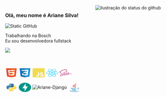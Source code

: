 <img align='right' src="https://github-readme-stats.vercel.app/api/top-langs?username=ArianeDev&title_color=5306C7&text_color=383839&layout=compact" alt="ilustração do status do github">

### Olá, meu nome é Ariane Silva!

<img src="https://img.shields.io/static/v1?label=Overview&message=Ariane&color=f8efd4&style=for-the-badge&logo=GitHub" alt="Static GitHub">

<p>Trabalhando na Bosch<br/> Eu sou desenvolvedora fullstack</p>

<a href="https://www.linkedin.com/in/ariane-silva-a21039260/">
  <img src="https://img.shields.io/badge/LinkedIn-0077B5?style=for-the-badge&logo=linkedin&logoColor=white">
</a>

## 

<div style="display: inline_block"><br>
  <img align="center" alt="Ariane-HTML" height="30" width="40" src="https://raw.githubusercontent.com/devicons/devicon/master/icons/html5/html5-original.svg">
  <img align="center" alt="Ariane-CSS" height="30" width="40" src="https://raw.githubusercontent.com/devicons/devicon/master/icons/css3/css3-original.svg">
  <img align="center" alt="Ariane-Js" height="30" width="40" src="https://raw.githubusercontent.com/devicons/devicon/master/icons/javascript/javascript-plain.svg">
  <img align="center" alt="Ariane-React" height="30" width="40" src="https://raw.githubusercontent.com/devicons/devicon/master/icons/react/react-original.svg">
  <img align="center" alt="Ariane-SASS" height="30" width="40" src="https://raw.githubusercontent.com/devicons/devicon/master/icons/sass/sass-original.svg">
</div>
<div style="display: inline_block"><br>
  <img align="center" alt="Ariane-Python" height="30" width="40" src="https://raw.githubusercontent.com/devicons/devicon/master/icons/python/python-original.svg">
  <img align="center" alt="Ariane-FastAPI" height="30" width="40" src="https://raw.githubusercontent.com/devicons/devicon/master/icons/fastapi/fastapi-original.svg">
  <img align="center" alt="Ariane-Django" height="30" width="40" src="https://cdn.jsdelivr.net/gh/devicons/devicon/icons/django/django-plain.svg">
  
  <img align="center" alt="Ariane-Java" height="30" width="40" src="https://raw.githubusercontent.com/devicons/devicon/master/icons/java/java-original.svg">
</div>
